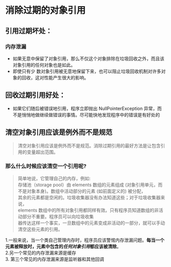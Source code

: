 # 消除过期的对象引用
## 引用过期坏处：
### 内存泄漏
- 如果无意中保留了对象引用，那么不仅这个对象排除在垃圾回收之外，而且该对象引用的任何对象也是如此。   
- 即使只有少 数对象引用被无意地保留下来，也可以阻止垃圾回收机制对许多对象的回收，这对性能产生很大的影响。  
## 回收过期引用好处：
- 如果它们随后被错误地引用，程序立即抛出 NullPointerException 异常，而不是悄悄地做继续做错误的事情。尽可能快地发现程序中的错误是有好处的  
## 清空对象引用应该是例外而不是规范
>清空对象引用应该是例外而不是规范。消除过期引用的最好方法是让包含引用的变量超出范围。  
### 那么什么时候应该清空一个引用呢?  
>简单地说，它管理自己的内存，例如:   
存储池（storage pool）由 elements 数组的元素组成 (对象引用单元，而不是对象本身)。数组中活动部分的元素 (如前面定义的) 被分配，  
其余的元素都是空闲的。垃圾收集器没有办法知道这些；对于垃圾收集器来说，  
elements 数组中的所有对象引用都同样有效。只有程序员知道数组的非活动部分不重要。程序员可以向垃圾收集  
器传达这样一个事实，一旦数组中的元素变成非活动的一部分，就可以手动清空这些元素的引用。  

1.一般来说，当一个类自己管理内存时，程序员应该警惕内存泄漏问题。**每当一个元素被释放时，元素中包含的*任何对象引用*都应该被清除**。  
2.另一个常见的内存泄漏来源是缓存  
3. 第三个常见的内存泄漏来源是监听器和其他回调